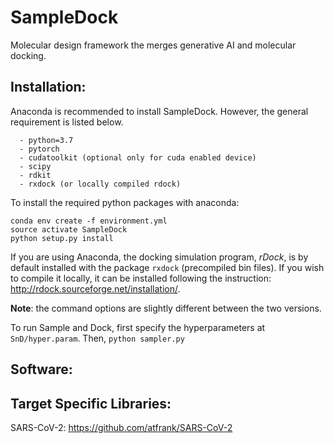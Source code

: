 # SampleDock
Molecular design framework the merges generative AI and molecular docking.

## Installation:
Anaconda is recommended to install SampleDock. However, the general requirement is listed below.
```
  - python=3.7
  - pytorch
  - cudatoolkit (optional only for cuda enabled device)
  - scipy
  - rdkit
  - rxdock (or locally compiled rdock)
```
To install the required python packages with anaconda:
```
conda env create -f environment.yml
source activate SampleDock
python setup.py install
```
If you are using Anaconda, the docking simulation program, *rDock*, is by default installed with the package `rxdock` (precompiled bin files). If you wish to compile it locally, it can be installed following the instruction: http://rdock.sourceforge.net/installation/. 

**Note**: the command options are slightly different between the two versions.

To run Sample and Dock, first specify the hyperparameters at `SnD/hyper.param`. Then, `python sampler.py`

## Software:

## Target Specific Libraries:
SARS-CoV-2: https://github.com/atfrank/SARS-CoV-2

